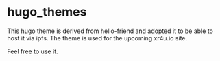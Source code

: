 # hugo_themes
This hugo theme is derived from hello-friend and adopted it to be able to host it via ipfs.
The theme is used for the upcoming xr4u.io site.

Feel free to use it.
